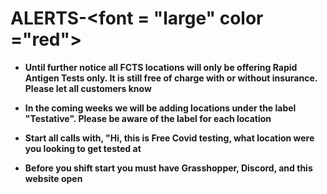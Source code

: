 # **ALERTS**-<font = "large" color ="red">

* **Until further notice all FCTS locations will only be offering Rapid Antigen Tests only. It is still free of charge with or without insurance. Please let all customers know**

* **In the coming weeks we will be adding locations under the label "Testative". Please be aware of the label for each location**

* **Start all calls with, "Hi, this is Free Covid testing, what location were you looking to get tested at**

* **Before you shift start you must have Grasshopper, Discord, and this website open**


